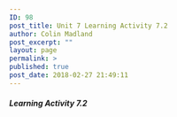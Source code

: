 ```yaml
---
ID: 98
post_title: Unit 7 Learning Activity 7.2
author: Colin Madland
post_excerpt: ""
layout: page
permalink: >
published: true
post_date: 2018-02-27 21:49:11
---
```



##### Learning Activity 7.2
